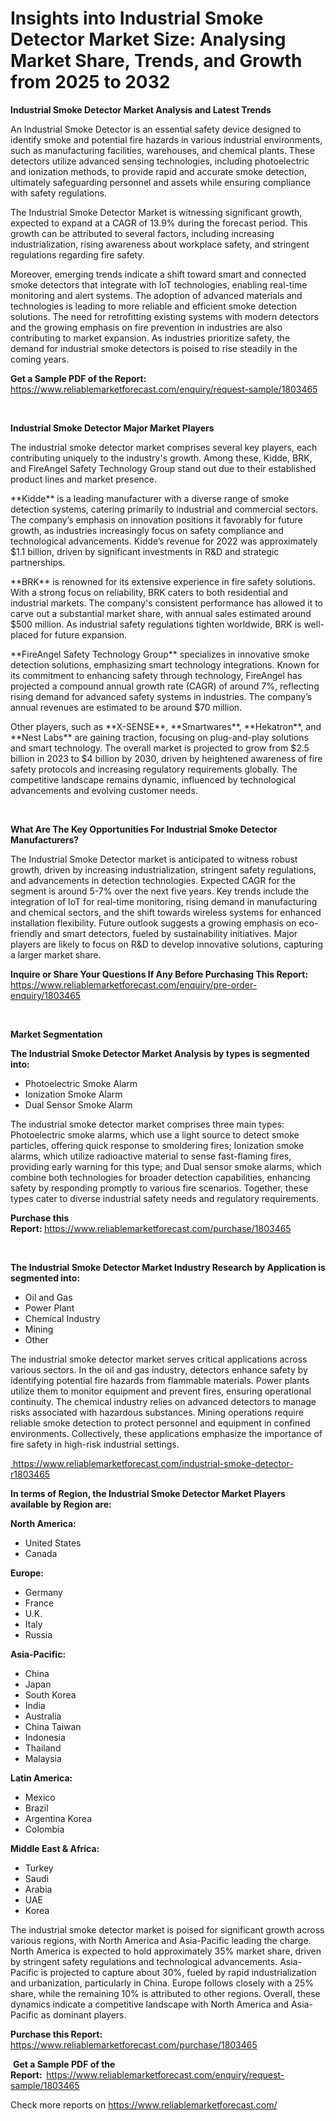 <p><h1>Insights into Industrial Smoke Detector Market Size: Analysing Market Share, Trends, and Growth from 2025 to 2032</h1></p><p><strong>Industrial Smoke Detector Market Analysis and Latest Trends</strong></p>
<p><p>An Industrial Smoke Detector is an essential safety device designed to identify smoke and potential fire hazards in various industrial environments, such as manufacturing facilities, warehouses, and chemical plants. These detectors utilize advanced sensing technologies, including photoelectric and ionization methods, to provide rapid and accurate smoke detection, ultimately safeguarding personnel and assets while ensuring compliance with safety regulations.</p><p>The Industrial Smoke Detector Market is witnessing significant growth, expected to expand at a CAGR of 13.9% during the forecast period. This growth can be attributed to several factors, including increasing industrialization, rising awareness about workplace safety, and stringent regulations regarding fire safety. </p><p>Moreover, emerging trends indicate a shift toward smart and connected smoke detectors that integrate with IoT technologies, enabling real-time monitoring and alert systems. The adoption of advanced materials and technologies is leading to more reliable and efficient smoke detection solutions. The need for retrofitting existing systems with modern detectors and the growing emphasis on fire prevention in industries are also contributing to market expansion. As industries prioritize safety, the demand for industrial smoke detectors is poised to rise steadily in the coming years.</p></p>
<p><strong>Get a Sample PDF of the Report:&nbsp;</strong> <a href="https://www.reliablemarketforecast.com/enquiry/request-sample/1803465?utm_campaign=2314&utm_medium=2&utm_source=Github&utm_content=ia&utm_term=10042025&utm_id=industrial-smoke-detector">https://www.reliablemarketforecast.com/enquiry/request-sample/1803465</a></p>
<p>&nbsp;</p>
<p><strong>Industrial Smoke Detector Major Market Players</strong></p>
<p><p>The industrial smoke detector market comprises several key players, each contributing uniquely to the industry's growth. Among these, Kidde, BRK, and FireAngel Safety Technology Group stand out due to their established product lines and market presence.</p><p>**Kidde** is a leading manufacturer with a diverse range of smoke detection systems, catering primarily to industrial and commercial sectors. The company’s emphasis on innovation positions it favorably for future growth, as industries increasingly focus on safety compliance and technological advancements. Kidde’s revenue for 2022 was approximately $1.1 billion, driven by significant investments in R&D and strategic partnerships.</p><p>**BRK** is renowned for its extensive experience in fire safety solutions. With a strong focus on reliability, BRK caters to both residential and industrial markets. The company's consistent performance has allowed it to carve out a substantial market share, with annual sales estimated around $500 million. As industrial safety regulations tighten worldwide, BRK is well-placed for future expansion.</p><p>**FireAngel Safety Technology Group** specializes in innovative smoke detection solutions, emphasizing smart technology integrations. Known for its commitment to enhancing safety through technology, FireAngel has projected a compound annual growth rate (CAGR) of around 7%, reflecting rising demand for advanced safety systems in industries. The company’s annual revenues are estimated to be around $70 million.</p><p>Other players, such as **X-SENSE**, **Smartwares**, **Hekatron**, and **Nest Labs** are gaining traction, focusing on plug-and-play solutions and smart technology. The overall market is projected to grow from $2.5 billion in 2023 to $4 billion by 2030, driven by heightened awareness of fire safety protocols and increasing regulatory requirements globally. The competitive landscape remains dynamic, influenced by technological advancements and evolving customer needs.</p></p>
<p>&nbsp;</p>
<p><strong>What Are The Key Opportunities For Industrial Smoke Detector Manufacturers?</strong></p>
<p><p>The Industrial Smoke Detector market is anticipated to witness robust growth, driven by increasing industrialization, stringent safety regulations, and advancements in detection technologies. Expected CAGR for the segment is around 5-7% over the next five years. Key trends include the integration of IoT for real-time monitoring, rising demand in manufacturing and chemical sectors, and the shift towards wireless systems for enhanced installation flexibility. Future outlook suggests a growing emphasis on eco-friendly and smart detectors, fueled by sustainability initiatives. Major players are likely to focus on R&D to develop innovative solutions, capturing a larger market share.</p></p>
<p><strong>Inquire or Share Your Questions If Any Before Purchasing This Report:</strong> <a href="https://www.reliablemarketforecast.com/enquiry/pre-order-enquiry/1803465?utm_campaign=2314&utm_medium=2&utm_source=Github&utm_content=ia&utm_term=10042025&utm_id=industrial-smoke-detector">https://www.reliablemarketforecast.com/enquiry/pre-order-enquiry/1803465</a></p>
<p>&nbsp;</p>
<p><strong>Market Segmentation</strong></p>
<p><strong>The Industrial Smoke Detector Market Analysis by types is segmented into:</strong></p>
<p><ul><li>Photoelectric Smoke Alarm</li><li>Ionization Smoke Alarm</li><li>Dual Sensor Smoke Alarm</li></ul></p>
<p><p>The industrial smoke detector market comprises three main types: Photoelectric smoke alarms, which use a light source to detect smoke particles, offering quick response to smoldering fires; Ionization smoke alarms, which utilize radioactive material to sense fast-flaming fires, providing early warning for this type; and Dual sensor smoke alarms, which combine both technologies for broader detection capabilities, enhancing safety by responding promptly to various fire scenarios. Together, these types cater to diverse industrial safety needs and regulatory requirements.</p></p>
<p><strong>Purchase this Report:&nbsp;</strong><a href="https://www.reliablemarketforecast.com/purchase/1803465?utm_campaign=2314&utm_medium=2&utm_source=Github&utm_content=ia&utm_term=10042025&utm_id=industrial-smoke-detector">https://www.reliablemarketforecast.com/purchase/1803465</a></p>
<p>&nbsp;</p>
<p><strong>The Industrial Smoke Detector Market Industry Research by Application is segmented into:</strong></p>
<p><ul><li>Oil and Gas</li><li>Power Plant</li><li>Chemical Industry</li><li>Mining</li><li>Other</li></ul></p>
<p><p>The industrial smoke detector market serves critical applications across various sectors. In the oil and gas industry, detectors enhance safety by identifying potential fire hazards from flammable materials. Power plants utilize them to monitor equipment and prevent fires, ensuring operational continuity. The chemical industry relies on advanced detectors to manage risks associated with hazardous substances. Mining operations require reliable smoke detection to protect personnel and equipment in confined environments. Collectively, these applications emphasize the importance of fire safety in high-risk industrial settings.</p></p>
<p><a href="https://www.reliablemarketforecast.com/industrial-smoke-detector-r1803465?utm_campaign=2314&utm_medium=2&utm_source=Github&utm_content=ia&utm_term=10042025&utm_id=industrial-smoke-detector">&nbsp;https://www.reliablemarketforecast.com/industrial-smoke-detector-r1803465</a></p>
<p><strong>In terms of Region, the Industrial Smoke Detector Market Players available by Region are:</strong></p>
<p>
    <p> <strong> North America: </strong>
        <ul>
            <li>United States</li>
            <li>Canada</li>
        </ul>
        </p> 
    <p> <strong> Europe: </strong>
        <ul>
            <li>Germany</li>
            <li>France</li>
            <li>U.K.</li>
            <li>Italy</li>
            <li>Russia</li>
        </ul>
        </p> 
    <p> <strong> Asia-Pacific: </strong>
        <ul>
            <li>China</li>
            <li>Japan</li>
            <li>South Korea</li>
            <li>India</li>
            <li>Australia</li>
            <li>China Taiwan</li>
            <li>Indonesia</li>
            <li>Thailand</li>
            <li>Malaysia</li>
        </ul>
        </p> 
    <p> <strong> Latin America: </strong>
        <ul>
            <li>Mexico</li>
            <li>Brazil</li>
            <li>Argentina Korea</li>
            <li>Colombia</li>
        </ul>
        </p> 
    <p> <strong> Middle East & Africa: </strong>
        <ul>
            <li>Turkey</li>
            <li>Saudi</li>
            <li>Arabia</li>
            <li>UAE</li>
            <li>Korea</li>
        </ul>
    </p>
    </p>
<p><p>The industrial smoke detector market is poised for significant growth across various regions, with North America and Asia-Pacific leading the charge. North America is expected to hold approximately 35% market share, driven by stringent safety regulations and technological advancements. Asia-Pacific is projected to capture about 30%, fueled by rapid industrialization and urbanization, particularly in China. Europe follows closely with a 25% share, while the remaining 10% is attributed to other regions. Overall, these dynamics indicate a competitive landscape with North America and Asia-Pacific as dominant players.</p></p>
<p><strong>Purchase this Report: </strong><a href="https://www.reliablemarketforecast.com/purchase/1803465?utm_campaign=2314&utm_medium=2&utm_source=Github&utm_content=ia&utm_term=10042025&utm_id=industrial-smoke-detector">https://www.reliablemarketforecast.com/purchase/1803465</a></p>
<p>&nbsp;<strong>Get a Sample PDF of the Report:&nbsp;&nbsp;</strong><a href="https://www.reliablemarketforecast.com/enquiry/request-sample/1803465?utm_campaign=2314&utm_medium=2&utm_source=Github&utm_content=ia&utm_term=10042025&utm_id=industrial-smoke-detector">https://www.reliablemarketforecast.com/enquiry/request-sample/1803465</a></p>
<p><strong></strong></p>
<p>Check more reports on <a href="https://www.reliablemarketforecast.com/?utm_campaign=2314&utm_medium=2&utm_source=Github&utm_content=ia&utm_term=10042025&utm_id=industrial-smoke-detector">https://www.reliablemarketforecast.com/</a></p>
